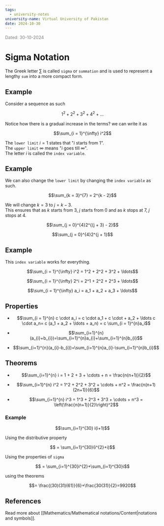 ```yaml
---
tags:
  - university-notes
university-name: Virtual University of Pakistan
date: 2024-10-30
---
```


<span style="color: gray;">Dated: 30-10-2024</span>

# Sigma Notation

The Greek letter $\sum$ is called `sigma` or `summation` and is used to represent a lengthy `sum` into a more compact form.

## Example

Consider a sequence as such  

$$1^2 + 2^2 + 3^2 + 4^2 + \ldots$$

Notice how there is a gradual increase in the terms? we can write it as  

$$\sum_{i = 1}^{\infty} i^2$$

The `lower limit` $i = 1$ states that "$i$ starts from $1$".  
The `upper limit` $\infty$ means "$i$ goes till $\infty$".  
The letter $i$ is called the `index variable`.

## Example

We can also change the `lower limit` by changing the `index variable` as such.  

$$\sum_{k = 3}^{7} = 2^{k - 2}$$

We will change $k = 3$ to $j = k - 3$.  
This ensures that as $k$ starts from $3$, $j$ starts from $0$ and as $k$ stops at $7$, $j$ stops at $4$.  

$$\sum_{j = 0}^{4}2^{(j + 3) - 2}$$

$$\sum_{j = 0}^{4}2^{j + 1}$$

## Example

This `index variable` works for everything.  

$$\sum_{i = 1}^{\infty} i^2 = 1^2 + 2^2 + 3^2 + \ldots$$

$$\sum_{i = 1}^{\infty} 2^i = 2^1 + 2^2 + 2^3 + \ldots$$

$$\sum_{i = 1}^{\infty} a_i = a_1 + a_2 + a_3 + \ldots$$

## Properties

- $$\sum_{i = 1}^{n} c \cdot a_i = c \cdot a_1 + c \cdot + a_2 + \ldots c \cdot a_n= c (a_1 + a_2 + \ldots + a_n) = c \sum_{i = 1}^{n}a_i$$

- $$\sum_{i=1}^{n}(a_{i}+b_{i})=\sum_{i=1}^{n}a_{i}+\sum_{i=1}^{n}b_{i}$$

- $$\sum_{i=1}^{n}(a_{i}-b_{i})=\sum_{i=1}^{n}a_{i}-\sum_{i=1}^{n}b_{i}$$

## Theorems

- $$\sum_{i=1}^{n} i = 1 + 2 + 3 + \cdots + n = \frac{n(n+1)}{2}$$

- $$\sum_{i=1}^{n} i^2 = 1^2 + 2^2 + 3^2 + \cdots + n^2 = \frac{n(n+1)(2n+1)}{6}$$

- $$\sum_{i=1}^{n} i^3 = 1^3 + 2^3 + 3^3 + \cdots + n^3 = \left(\frac{n(n+1)}{2}\right)^2$$

### Example

$$\sum_{i=1}^{30} i(i+1)$$

Using the distributive property  

$$ = \sum_{i=1}^{30}(i^{2}+i)$$

Using the properties of `sigma`

$$ = \sum_{i=1}^{30}i^{2}+\sum_{i=1}^{30}i$$

using the theorems  

$$= \frac{(30)(31)(61)}{6}+\frac{30(31)}{2}=9920$$

## References

Read more about [[Mathematics/Mathematical notations/Content|notations and symbols]].
